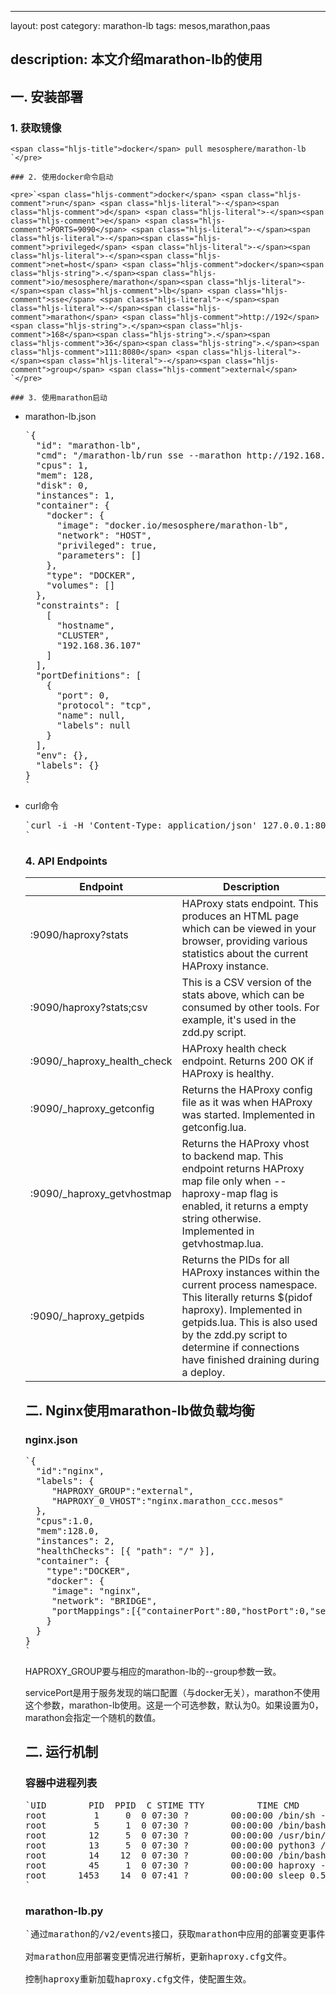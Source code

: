 * * *

layout: post
category: marathon-lb
tags: mesos,marathon,paas

## description: 本文介绍marathon-lb的使用

## 一. 安装部署

### 1. 获取镜像

    <span class="hljs-title">docker</span> pull mesosphere/marathon-lb
    `</pre>

    ### 2. 使用docker命令启动

    <pre>`<span class="hljs-comment">docker</span> <span class="hljs-comment">run</span> <span class="hljs-literal">-</span><span class="hljs-comment">d</span> <span class="hljs-literal">-</span><span class="hljs-comment">e</span> <span class="hljs-comment">PORTS=9090</span> <span class="hljs-literal">-</span><span class="hljs-literal">-</span><span class="hljs-comment">privileged</span> <span class="hljs-literal">-</span><span class="hljs-literal">-</span><span class="hljs-comment">net=host</span> <span class="hljs-comment">docker</span><span class="hljs-string">.</span><span class="hljs-comment">io/mesosphere/marathon</span><span class="hljs-literal">-</span><span class="hljs-comment">lb</span> <span class="hljs-comment">sse</span> <span class="hljs-literal">-</span><span class="hljs-literal">-</span><span class="hljs-comment">marathon</span> <span class="hljs-comment">http://192</span><span class="hljs-string">.</span><span class="hljs-comment">168</span><span class="hljs-string">.</span><span class="hljs-comment">36</span><span class="hljs-string">.</span><span class="hljs-comment">111:8080</span> <span class="hljs-literal">-</span><span class="hljs-literal">-</span><span class="hljs-comment">group</span> <span class="hljs-comment">external</span>
    `</pre>

    ### 3. 使用marathon启动

*   marathon-lb.json
    <pre>`{
      "<span class="hljs-attribute">id</span>": <span class="hljs-value"><span class="hljs-string">"marathon-lb"</span></span>,
      "<span class="hljs-attribute">cmd</span>": <span class="hljs-value"><span class="hljs-string">"/marathon-lb/run sse --marathon http://192.168.36.111:8080 --group external"</span></span>,
      "<span class="hljs-attribute">cpus</span>": <span class="hljs-value"><span class="hljs-number">1</span></span>,
      "<span class="hljs-attribute">mem</span>": <span class="hljs-value"><span class="hljs-number">128</span></span>,
      "<span class="hljs-attribute">disk</span>": <span class="hljs-value"><span class="hljs-number">0</span></span>,
      "<span class="hljs-attribute">instances</span>": <span class="hljs-value"><span class="hljs-number">1</span></span>,
      "<span class="hljs-attribute">container</span>": <span class="hljs-value">{
        "<span class="hljs-attribute">docker</span>": <span class="hljs-value">{
          "<span class="hljs-attribute">image</span>": <span class="hljs-value"><span class="hljs-string">"docker.io/mesosphere/marathon-lb"</span></span>,
          "<span class="hljs-attribute">network</span>": <span class="hljs-value"><span class="hljs-string">"HOST"</span></span>,
          "<span class="hljs-attribute">privileged</span>": <span class="hljs-value"><span class="hljs-literal">true</span></span>,
          "<span class="hljs-attribute">parameters</span>": <span class="hljs-value">[]
        </span>}</span>,
        "<span class="hljs-attribute">type</span>": <span class="hljs-value"><span class="hljs-string">"DOCKER"</span></span>,
        "<span class="hljs-attribute">volumes</span>": <span class="hljs-value">[]
      </span>}</span>,
      "<span class="hljs-attribute">constraints</span>": <span class="hljs-value">[
        [
          <span class="hljs-string">"hostname"</span>,
          <span class="hljs-string">"CLUSTER"</span>,
          <span class="hljs-string">"192.168.36.107"</span>
        ]
      ]</span>,
      "<span class="hljs-attribute">portDefinitions</span>": <span class="hljs-value">[
        {
          "<span class="hljs-attribute">port</span>": <span class="hljs-value"><span class="hljs-number">0</span></span>,
          "<span class="hljs-attribute">protocol</span>": <span class="hljs-value"><span class="hljs-string">"tcp"</span></span>,
          "<span class="hljs-attribute">name</span>": <span class="hljs-value"><span class="hljs-literal">null</span></span>,
          "<span class="hljs-attribute">labels</span>": <span class="hljs-value"><span class="hljs-literal">null</span>
        </span>}
      ]</span>,
      "<span class="hljs-attribute">env</span>": <span class="hljs-value">{}</span>,
      "<span class="hljs-attribute">labels</span>": <span class="hljs-value">{}
    </span>}
    `</pre>

*   curl命令
    <pre>`<span class="hljs-attribute">curl</span> -i -H <span class="hljs-string">'Content-Type: application/json'</span> <span class="hljs-number">127.0</span>.<span class="hljs-number">0.1</span>:<span class="hljs-number">8080</span>/v2/apps -d<span class="hljs-variable">@marathon-lb</span>.json
    `</pre>

    ### 4. API Endpoints

    <table>
    <thead>
    <tr>
    <th>Endpoint</th>
    <th>Description</th>
    </tr>
    </thead>
    <tbody>
    <tr>
    <td>:9090/haproxy?stats</td>
    <td>HAProxy stats endpoint. This produces an HTML page which can be viewed in your browser, providing various statistics about the current HAProxy instance.</td>
    </tr>
    <tr>
    <td>:9090/haproxy?stats;csv</td>
    <td>This is a CSV version of the stats above, which can be consumed by other tools. For example, it's used in the zdd.py script.</td>
    </tr>
    <tr>
    <td>:9090/_haproxy_health_check</td>
    <td>HAProxy health check endpoint. Returns 200 OK if HAProxy is healthy.</td>
    </tr>
    <tr>
    <td>:9090/_haproxy_getconfig</td>
    <td>Returns the HAProxy config file as it was when HAProxy was started. Implemented in getconfig.lua.</td>
    </tr>
    <tr>
    <td>:9090/_haproxy_getvhostmap</td>
    <td>Returns the HAProxy vhost to backend map. This endpoint returns HAProxy map file only when --haproxy-map flag is enabled, it returns a empty string otherwise. Implemented in getvhostmap.lua.</td>
    </tr>
    <tr>
    <td>:9090/_haproxy_getpids</td>
    <td>Returns the PIDs for all HAProxy instances within the current process namespace. This literally returns $(pidof haproxy). Implemented in getpids.lua. This is also used by the zdd.py script to determine if connections have finished draining during a deploy.</td>
    </tr>
    </tbody>
    </table>

    ## 二. Nginx使用marathon-lb做负载均衡

    ### nginx.json

    <pre>`{
      "<span class="hljs-attribute">id</span>":<span class="hljs-value"><span class="hljs-string">"nginx"</span></span>,
      "<span class="hljs-attribute">labels</span>": <span class="hljs-value">{
         "<span class="hljs-attribute">HAPROXY_GROUP</span>":<span class="hljs-value"><span class="hljs-string">"external"</span></span>,
         "<span class="hljs-attribute">HAPROXY_0_VHOST</span>":<span class="hljs-value"><span class="hljs-string">"nginx.marathon_ccc.mesos"</span>
      </span>}</span>,
      "<span class="hljs-attribute">cpus</span>":<span class="hljs-value"><span class="hljs-number">1.0</span></span>,
      "<span class="hljs-attribute">mem</span>":<span class="hljs-value"><span class="hljs-number">128.0</span></span>,
      "<span class="hljs-attribute">instances</span>": <span class="hljs-value"><span class="hljs-number">2</span></span>,
      "<span class="hljs-attribute">healthChecks</span>": <span class="hljs-value">[{ "<span class="hljs-attribute">path</span>": <span class="hljs-value"><span class="hljs-string">"/"</span> </span>}]</span>,
      "<span class="hljs-attribute">container</span>": <span class="hljs-value">{
        "<span class="hljs-attribute">type</span>":<span class="hljs-value"><span class="hljs-string">"DOCKER"</span></span>,
        "<span class="hljs-attribute">docker</span>": <span class="hljs-value">{
         "<span class="hljs-attribute">image</span>": <span class="hljs-value"><span class="hljs-string">"nginx"</span></span>,
         "<span class="hljs-attribute">network</span>": <span class="hljs-value"><span class="hljs-string">"BRIDGE"</span></span>,
         "<span class="hljs-attribute">portMappings</span>":<span class="hljs-value">[{"<span class="hljs-attribute">containerPort</span>":<span class="hljs-value"><span class="hljs-number">80</span></span>,"<span class="hljs-attribute">hostPort</span>":<span class="hljs-value"><span class="hljs-number">0</span></span>,"<span class="hljs-attribute">servicePort</span>":<span class="hljs-value"><span class="hljs-number">80</span></span>,"<span class="hljs-attribute">protocol</span>":<span class="hljs-value"><span class="hljs-string">"tcp"</span></span>}]
        </span>}
      </span>}
    </span>}
    `</pre>

    HAPROXY_GROUP要与相应的marathon-lb的--group参数一致。

    servicePort是用于服务发现的端口配置（与docker无关），marathon不使用这个参数，marathon-lb使用。这是一个可选参数，默认为0。如果设置为0，marathon会指定一个随机的数值。

    ## 二. 运行机制

    ### 容器中进程列表

    <pre>`UID        PID  PPID  C STIME TTY          TIME CMD
    root         <span class="hljs-number">1</span>     <span class="hljs-number">0</span>  <span class="hljs-number">0</span> <span class="hljs-number">07</span>:<span class="hljs-number">30</span> ?        00:<span class="hljs-number">00</span>:<span class="hljs-number">00</span> <span class="hljs-regexp">/bin/</span>sh -c <span class="hljs-regexp">/marathon-lb/</span>run sse --marathon <span class="hljs-string">http:</span><span class="hljs-comment">//192.168.36.111:8080 --group external</span>
    root         <span class="hljs-number">5</span>     <span class="hljs-number">1</span>  <span class="hljs-number">0</span> <span class="hljs-number">07</span>:<span class="hljs-number">30</span> ?        00:<span class="hljs-number">00</span>:<span class="hljs-number">00</span> <span class="hljs-regexp">/bin/</span>bash <span class="hljs-regexp">/marathon-lb/</span>run sse --marathon <span class="hljs-string">http:</span><span class="hljs-comment">//192.168.36.111:8080 --group external</span>
    root        <span class="hljs-number">12</span>     <span class="hljs-number">5</span>  <span class="hljs-number">0</span> <span class="hljs-number">07</span>:<span class="hljs-number">30</span> ?        00:<span class="hljs-number">00</span>:<span class="hljs-number">00</span> <span class="hljs-regexp">/usr/</span>bin<span class="hljs-regexp">/runsv /</span>marathon-lb<span class="hljs-regexp">/service/</span>haproxy
    root        <span class="hljs-number">13</span>     <span class="hljs-number">5</span>  <span class="hljs-number">0</span> <span class="hljs-number">07</span>:<span class="hljs-number">30</span> ?        00:<span class="hljs-number">00</span>:<span class="hljs-number">00</span> python3 <span class="hljs-regexp">/marathon-lb/</span>marathon_lb.py --syslog-socket <span class="hljs-regexp">/dev/</span><span class="hljs-literal">null</span> --haproxy-config <span class="hljs-regexp">/marathon-lb/</span>haproxy.cfg --ssl-certs <span class="hljs-regexp">/etc/</span>ssl/cert.pem --command
    root        <span class="hljs-number">14</span>    <span class="hljs-number">12</span>  <span class="hljs-number">0</span> <span class="hljs-number">07</span>:<span class="hljs-number">30</span> ?        00:<span class="hljs-number">00</span>:<span class="hljs-number">00</span> <span class="hljs-regexp">/bin/</span>bash ./run
    root        <span class="hljs-number">45</span>     <span class="hljs-number">1</span>  <span class="hljs-number">0</span> <span class="hljs-number">07</span>:<span class="hljs-number">30</span> ?        00:<span class="hljs-number">00</span>:<span class="hljs-number">00</span> haproxy -p <span class="hljs-regexp">/tmp/</span>haproxy.pid -f <span class="hljs-regexp">/marathon-lb/</span>haproxy.cfg -D -sf
    root      <span class="hljs-number">1453</span>    <span class="hljs-number">14</span>  <span class="hljs-number">0</span> <span class="hljs-number">07</span>:<span class="hljs-number">41</span> ?        00:<span class="hljs-number">00</span>:<span class="hljs-number">00</span> sleep <span class="hljs-number">0.5</span>
    `</pre>

    ### marathon-lb.py

    <pre>`通过marathon的<span class="hljs-regexp">/v2/</span>events接口，获取marathon中应用的部署变更事件（status_update_event、health_status_changed_event、api_post_event）。

    对marathon应用部署变更情况进行解析，更新haproxy.cfg文件。

    控制haproxy重新加载haproxy.cfg文件，使配置生效。
    